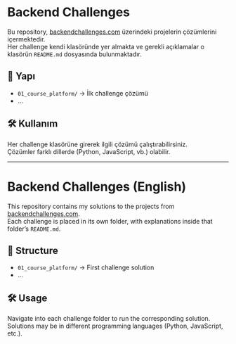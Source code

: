 # Backend Challenges

Bu repository, [backendchallenges.com](https://backendchallenges.com) üzerindeki projelerin çözümlerini içermektedir.  
Her challenge kendi klasöründe yer almakta ve gerekli açıklamalar o klasörün `README.md` dosyasında bulunmaktadır.

## 📂 Yapı
- `01_course_platform/` → İlk challenge çözümü  
- ...

## 🛠️ Kullanım
Her challenge klasörüne girerek ilgili çözümü çalıştırabilirsiniz.  
Çözümler farklı dillerde (Python, JavaScript, vb.) olabilir.  

---

# Backend Challenges (English)

This repository contains my solutions to the projects from [backendchallenges.com](https://backendchallenges.com).  
Each challenge is placed in its own folder, with explanations inside that folder’s `README.md`.

## 📂 Structure
- `01_course_platform/` → First challenge solution  
- ...

## 🛠️ Usage
Navigate into each challenge folder to run the corresponding solution.  
Solutions may be in different programming languages (Python, JavaScript, etc.).
